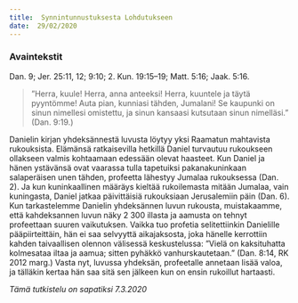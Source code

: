 ```yaml
---
title:  Synnintunnustuksesta Lohdutukseen
date:  29/02/2020
---
```


### Avaintekstit
Dan. 9;  Jer. 25:11, 12; 9:10;  2. Kun. 19:15–19;  Matt. 5:16;  Jaak. 5:16.

> <p></p>
> ”Herra, kuule! Herra, anna anteeksi! Herra, kuuntele ja täytä pyyntömme! Auta pian, kunniasi tähden, Jumalani! Se kaupunki on sinun nimellesi omistettu, ja sinun kansaasi kutsutaan sinun nimelläsi.” (Dan. 9:19.)

Danielin kirjan yhdeksännestä luvusta löytyy yksi Raamatun mahtavista rukouksista. Elämänsä ratkaisevilla hetkillä Daniel turvautuu rukoukseen ollakseen valmis kohtaamaan edessään olevat haasteet. Kun Daniel ja hänen ystävänsä ovat vaarassa tulla tapetuiksi pakanakuninkaan salaperäisen unen tähden, profeetta lähestyy Jumalaa rukouksessa (Dan. 2). Ja kun kuninkaallinen määräys kieltää rukoilemasta mitään Jumalaa, vain kuningasta, Daniel jatkaa päivittäisiä rukouksiaan Jerusalemiin päin (Dan. 6). Kun tarkastelemme Danielin yhdeksännen luvun rukousta, muistakaamme, että kahdeksannen luvun näky 2 300 illasta ja aamusta on tehnyt profeettaan suuren vaikutuksen. Vaikka tuo profetia selitettiinkin Danielille pääpiirteittäin, hän ei saa selvyyttä aikajaksosta, joka hänelle kerrottiin kahden taivaallisen olennon välisessä keskustelussa: ”Vielä on kaksituhatta kolmesataa iltaa ja aamua; sitten pyhäkkö vanhurskautetaan.” (Dan. 8:14, RK 2012 marg.) Vasta nyt, luvussa yhdeksän, profeetalle annetaan lisää valoa, ja tälläkin kertaa hän saa sitä sen jälkeen kun on ensin rukoillut hartaasti.

_Tämä tutkistelu on sapatiksi 7.3.2020_
